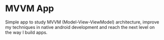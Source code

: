 # MVVM App

Simple app to study MVVM (Model-View-ViewModel) architecture, improve my techniques in native android development and reach the next level on the way I build apps.
